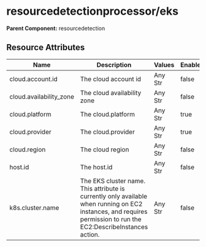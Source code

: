 [comment]: <> (Code generated by mdatagen. DO NOT EDIT.)

# resourcedetectionprocessor/eks

**Parent Component:** resourcedetection

## Resource Attributes

| Name | Description | Values | Enabled |
| ---- | ----------- | ------ | ------- |
| cloud.account.id | The cloud account id | Any Str | false |
| cloud.availability_zone | The cloud availability zone | Any Str | false |
| cloud.platform | The cloud.platform | Any Str | true |
| cloud.provider | The cloud.provider | Any Str | true |
| cloud.region | The cloud region | Any Str | false |
| host.id | The host.id | Any Str | false |
| k8s.cluster.name | The EKS cluster name. This attribute is currently only available when running on EC2 instances, and requires permission to run the EC2:DescribeInstances action. | Any Str | false |
